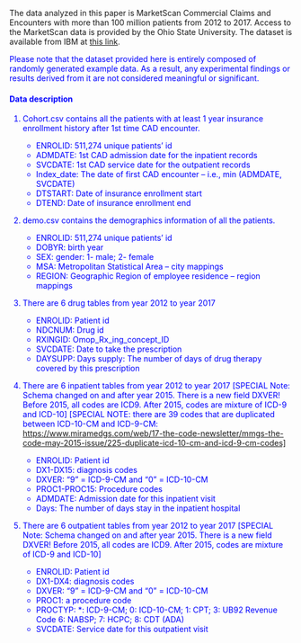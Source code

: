 The data analyzed in this paper is MarketScan Commercial Claims and Encounters with more than 100 million patients from 2012 to 2017. Access to the MarketScan data is provided by the Ohio State University. The dataset is available from IBM at [this link](https://www.ibm.com/products/marketscan-research-databases).

<span style="color:blue">

Please note that the dataset provided here is entirely composed of randomly generated example data. As a result, any experimental findings or results derived from it are not considered meaningful or significant.
</span>



#### Data description
1. Cohort.csv contains all the patients with at least 1 year insurance enrollment history after 1st time CAD encounter.
   - ENROLID: 511,274 unique patients’ id
   - ADMDATE: 1st CAD admission date for the inpatient records
   - SVCDATE: 1st CAD service date for the outpatient records
   - Index_date: The date of first CAD encounter – i.e., min (ADMDATE, SVCDATE)
   - DTSTART: Date of insurance enrollment start
   - DTEND: Date of insurance enrollment end

2. demo.csv contains the demographics information of all the patients.
   - ENROLID: 511,274 unique patients’ id
   - DOBYR: birth year
   - SEX: gender: 1- male; 2- female
   - MSA: Metropolitan Statistical Area – city mappings
   - REGION: Geographic Region of employee residence – region mappings
 
3. There are 6 drug tables from year 2012 to year 2017
   - ENROLID: Patient id
   - NDCNUM: Drug id
   - RXINGID: Omop_Rx_ing_concept_ID 
   - SVCDATE: Date to take the prescription
   - DAYSUPP: Days supply: The number of days of drug therapy covered by this prescription
 
4. There are 6 inpatient tables from year 2012 to year 2017
   [SPECIAL Note: Schema changed on and after year 2015. There is a new field DXVER! Before 2015, all codes are ICD9. After 2015, codes are mixture of ICD-9 and ICD-10]
   [SPECIAL NOTE: there are 39 codes that are duplicated between ICD-10-CM and ICD-9-CM: https://www.miramedgs.com/web/17-the-code-newsletter/mmgs-the-code-may-2015-issue/225-duplicate-icd-10-cm-and-icd-9-cm-codes]
   - ENROLID: Patient id
   - DX1-DX15: diagnosis codes
   - DXVER: “9” = ICD-9-CM and “0” = ICD-10-CM
   - PROC1-PROC15: Procedure codes
   - ADMDATE: Admission date for this inpatient visit
   - Days: The number of days stay in the inpatient hospital

5. There are 6 outpatient tables from year 2012 to year 2017
   [SPECIAL Note: Schema changed on and after year 2015. There is a new field DXVER! Before 2015, all codes are ICD9. After 2015, codes are mixture of ICD-9 and ICD-10]
   - ENROLID: Patient id
   - DX1-DX4: diagnosis codes
   - DXVER: “9” = ICD-9-CM and “0” = ICD-10-CM
   - PROC1: a procedure code
   - PROCTYP: *: ICD-9-CM; 0: ICD-10-CM; 1: CPT; 3: UB92 Revenue Code 6: NABSP; 7: HCPC; 8: CDT (ADA)
   - SVCDATE: Service date for this outpatient visit
